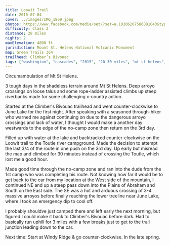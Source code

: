 ```yaml
---
title: Loowit Trail
date: 2015-07-04
cover: ../images/IMG_1869.jpeg
photos: https://www.facebook.com/media/set/?set=a.10206207586881043&type=1&l=0806bca39f
difficulty: Class 2
distance: 28 miles
nights: 2
maxElevation: 4800 ft
jurisdiction: Mount St. Helens National Volcanic Monument
map: Green Trails 364
trailhead: Climber’s Bivouac
tags: ["washington", "cascades", "2015", "20-30 miles", "mt st helens", "loowit trail", "toutle river", "june lake", "plains of abraham", "pumice butte", "windy pass", "class 2"]
---
```


Circumambulation of Mt St Helens.

3 tough days in the shadeless terrain around Mt St Helens.  Deep arroyo
crossings on loose talus and some rope-ladder assisted climbs up steep riverbanks made for some challenging x-country action.

Started at the Climber's Bivouac trailhead and went counter-clockwise to June
Lake for the first night.  After speaking with a seasoned through-hiker who
warned me against continuing on due to the dangerous arroyo crossings and lack
of water, I thought I would make a another day westwards to the edge of the
no-camp zone then return on the 3rd day.

Filled up with water at the lake and backtracked counter-clockwise on the Loowit
trail to the Toutle river campground.  Made the decision to attempt the last
3/4 of the route in one push on the 3rd day.  Up early but misread the map and
climbed for 30 minutes instead of crossing the Toutle, which lost me a good
hour.

Made good time through the no-camp zone and ran into the dude from the 1st camp
who was completing his route.  Not knowing how far it would be to get back to
the car from my location at the West side of the mountain, I continued NE and up a steep pass
down into the Plains of Abraham and South on the East side.  The SE was a hot
and arduous crossing of 3-4 massive arroyos before finally reaching the lower
treeline near June Lake, where I took an emergency dip to cool off.

I probably shouldve just camped there and left early the next morning, but
figured I could make it back to Climber's Bivouac before dark.  Had to
basically run uphill for 3 miles with a few breaks just to get to the trail
junction leading down to the car.

Next time: Start at Windy Ridge & go counter-clockwise.  In the late spring.



